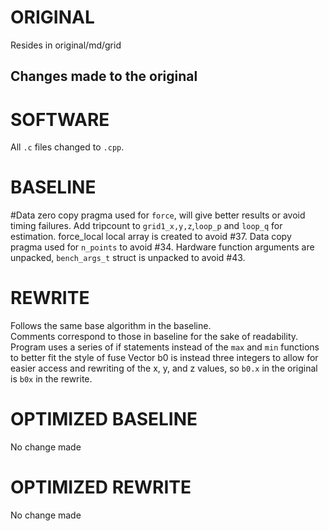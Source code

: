 # ORIGINAL
Resides in original/md/grid

## Changes made to the original

# SOFTWARE
All `.c` files changed to `.cpp`.

# BASELINE
#Data zero copy pragma used for `force`, will give better results or avoid timing failures.
Add tripcount to `grid1_x,y,z`,`loop_p` and `loop_q` for estimation.
force_local local array is created to avoid #37.
Data copy pragma used for `n_points` to avoid #34.
Hardware function arguments are unpacked, `bench_args_t` struct is unpacked to avoid #43. 

# REWRITE
Follows the same base algorithm in the baseline.  
Comments correspond to those in baseline for the sake of readability.
Program uses a series of if statements instead of the `max` and `min` functions to better fit the style of fuse
Vector b0 is instead three integers to allow for easier access and rewriting of the x, y, and z values, so `b0.x` in the original is `b0x` in the rewrite.  

# OPTIMIZED BASELINE
No change made

# OPTIMIZED REWRITE
No change made
